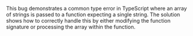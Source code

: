 This bug demonstrates a common type error in TypeScript where an array of strings is passed to a function expecting a single string.  The solution shows how to correctly handle this by either modifying the function signature or processing the array within the function.
